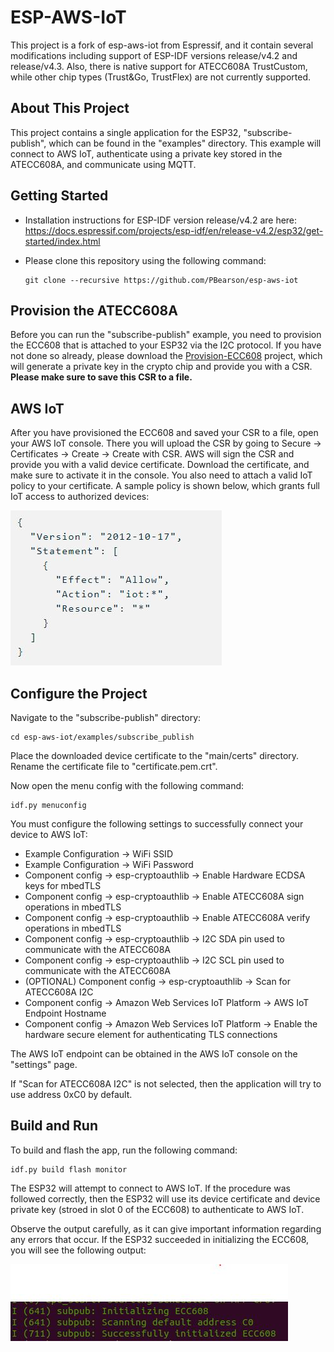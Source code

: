 # ESP-AWS-IoT

This project is a fork of esp-aws-iot from Espressif, and it contain several modifications including support of ESP-IDF versions release/v4.2 and release/v4.3. Also, there is native support for ATECC608A TrustCustom, while other chip types (Trust&Go, TrustFlex) are not currently supported.

## About This Project

This project contains a single application for the ESP32, "subscribe-publish", which can be found in the "examples" directory. This example will connect to AWS IoT, authenticate using a private key stored in the ATECC608A, and communicate using MQTT.

## Getting Started

- Installation instructions for ESP-IDF version release/v4.2 are here: https://docs.espressif.com/projects/esp-idf/en/release-v4.2/esp32/get-started/index.html

- Please clone this repository using the following command:
    ```
    git clone --recursive https://github.com/PBearson/esp-aws-iot
    ```

## Provision the ATECC608A

Before you can run the "subscribe-publish" example, you need to provision the ECC608 that is attached to your ESP32 via the I2C protocol. If you have not done so already, please download the [Provision-ECC608](https://github.com/PBearson/Provision-ECC608) project, which will generate a private key in the crypto chip and provide you with a CSR. **Please make sure to save this CSR to a file.**

## AWS IoT

After you have provisioned the ECC608 and saved your CSR to a file, open your AWS IoT console. There you will upload the CSR by going to Secure -> Certificates -> Create -> Create with CSR. AWS will sign the CSR and provide you with a valid device certificate. Download the certificate, and make sure to activate it in the console. You also need to attach a valid IoT policy to your certificate. A sample policy is shown below, which grants full IoT access to authorized devices:

![IoT Policy](iot-policy.JPG)

## Configure the Project

Navigate to the "subscribe-publish" directory:

```
cd esp-aws-iot/examples/subscribe_publish
```

Place the downloaded device certificate to the "main/certs" directory. Rename the certificate file to "certificate.pem.crt".

Now open the menu config with the following command:

```
idf.py menuconfig
```
You must configure the following settings to successfully connect your device to AWS IoT:
- Example Configuration -> WiFi SSID
- Example Configuration -> WiFi Password
- Component config -> esp-cryptoauthlib -> Enable Hardware ECDSA keys for mbedTLS
- Component config -> esp-cryptoauthlib -> Enable ATECC608A sign operations in mbedTLS
- Component config -> esp-cryptoauthlib -> Enable ATECC608A verify operations in mbedTLS
- Component config -> esp-cryptoauthlib -> I2C SDA pin used to communicate with the ATECC608A
- Component config -> esp-cryptoauthlib -> I2C SCL pin used to communicate with the ATECC608A
- (OPTIONAL) Component config -> esp-cryptoauthlib -> Scan for ATECC608A I2C
- Component config -> Amazon Web Services IoT Platform -> AWS IoT Endpoint Hostname
- Component config -> Amazon Web Services IoT Platform -> Enable the hardware secure element for authenticating TLS connections

The AWS IoT endpoint can be obtained in the AWS IoT console on the "settings" page.

If "Scan for ATECC608A I2C" is not selected, then the application will try to use address 0xC0 by default.

## Build and Run

To build and flash the app, run the following command:

```
idf.py build flash monitor
```

The ESP32 will attempt to connect to AWS IoT. If the procedure was followed correctly, then the ESP32 will use its device certificate and device private key (stroed in slot 0 of the ECC608) to authenticate to AWS IoT.

Observe the output carefully, as it can give important information regarding any errors that occur. If the ESP32 succeeded in initializing the ECC608, you will see the following output:

![ECC608 initialized](ecc608-initialized-successfully.JPG)

